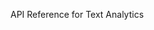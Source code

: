 <!-- 
NavPath: Text Analytics
LinkLabel: API Reference
ExternalLink: https://oxfordibiza.portal.azure-api.net/docs/services/56e85629d97e8a169c94cae9/
Weight: 15
-->

API Reference for Text Analytics
